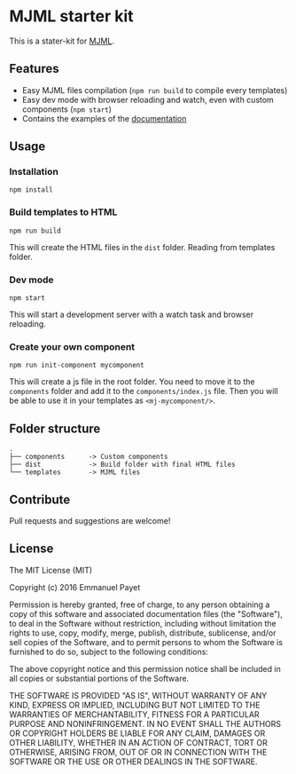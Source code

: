 # MJML starter kit

This is a stater-kit for [MJML](https://mjml.io/).

## Features

* Easy MJML files compilation (`npm run build` to compile every templates)
* Easy dev mode with browser reloading and watch, even with custom components (`npm start`)
* Contains the examples of the [documentation](https://mjml.io/documentation)

## Usage

### Installation

`npm install`

### Build templates to HTML

`npm run build`

This will create the HTML files in the `dist` folder. Reading from templates folder.

### Dev mode

`npm start`

This will start a development server with a watch task and browser reloading.

### Create your own component

`npm run init-component mycomponent`

This will create a js file in the root folder. You need to move it to the `components` folder and add it to the 
`components/index.js` file. Then you will be able to use it in your templates as `<mj-mycomponent/>`.

## Folder structure

```
.
├── components      -> Custom components
├── dist            -> Build folder with final HTML files
└── templates       -> MJML files
```

## Contribute

Pull requests and suggestions are welcome! 

## License

The MIT License (MIT)

Copyright (c) 2016 Emmanuel Payet

Permission is hereby granted, free of charge, to any person obtaining a copy
of this software and associated documentation files (the "Software"), to deal
in the Software without restriction, including without limitation the rights
to use, copy, modify, merge, publish, distribute, sublicense, and/or sell
copies of the Software, and to permit persons to whom the Software is
furnished to do so, subject to the following conditions:

The above copyright notice and this permission notice shall be included in all
copies or substantial portions of the Software.

THE SOFTWARE IS PROVIDED "AS IS", WITHOUT WARRANTY OF ANY KIND, EXPRESS OR
IMPLIED, INCLUDING BUT NOT LIMITED TO THE WARRANTIES OF MERCHANTABILITY,
FITNESS FOR A PARTICULAR PURPOSE AND NONINFRINGEMENT. IN NO EVENT SHALL THE
AUTHORS OR COPYRIGHT HOLDERS BE LIABLE FOR ANY CLAIM, DAMAGES OR OTHER
LIABILITY, WHETHER IN AN ACTION OF CONTRACT, TORT OR OTHERWISE, ARISING FROM,
OUT OF OR IN CONNECTION WITH THE SOFTWARE OR THE USE OR OTHER DEALINGS IN THE
SOFTWARE.